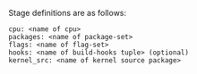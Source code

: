 Stage definitions are as follows:

```
cpu: <name of cpu>
packages: <name of package-set>
flags: <name of flag-set>
hooks: <name of build-hooks tuple> (optional)
kernel_src: <name of kernel source package>
```
